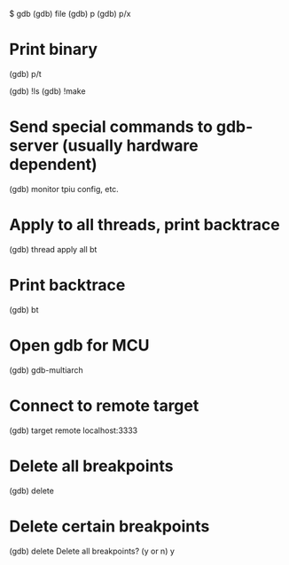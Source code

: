 $ gdb
(gdb) file <executable>
(gdb) p <variable>
(gdb) p/x <variable>

# Print binary
(gdb) p/t <variable>

(gdb) !ls
(gdb) !make

# Send special commands to gdb-server (usually hardware dependent) 
(gdb) monitor tpiu config, etc.

# Apply to all threads, print backtrace
(gdb) thread apply all bt

# Print backtrace
(gdb) bt

# Open gdb for MCU
(gdb) gdb-multiarch

# Connect to remote target
(gdb) target remote localhost:3333

# Delete all breakpoints
(gdb) delete

# Delete certain breakpoints
(gdb) delete <N>
Delete all breakpoints? (y or n) y


